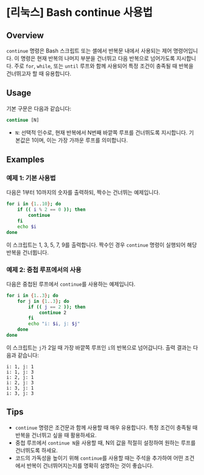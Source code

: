 # [리눅스] Bash continue 사용법

## Overview
`continue` 명령은 Bash 스크립트 또는 셸에서 반복문 내에서 사용되는 제어 명령어입니다. 이 명령은 현재 반복의 나머지 부분을 건너뛰고 다음 반복으로 넘어가도록 지시합니다. 주로 `for`, `while`, 또는 `until` 루프와 함께 사용되어 특정 조건이 충족될 때 반복을 건너뛰고자 할 때 유용합니다.

## Usage
기본 구문은 다음과 같습니다:

```bash
continue [N]
```

- `N`: 선택적 인수로, 현재 반복에서 N번째 바깥쪽 루프를 건너뛰도록 지시합니다. 기본값은 1이며, 이는 가장 가까운 루프를 의미합니다.

## Examples

### 예제 1: 기본 사용법
다음은 1부터 10까지의 숫자를 출력하되, 짝수는 건너뛰는 예제입니다.

```bash
for i in {1..10}; do
    if (( i % 2 == 0 )); then
        continue
    fi
    echo $i
done
```
이 스크립트는 1, 3, 5, 7, 9를 출력합니다. 짝수인 경우 `continue` 명령이 실행되어 해당 반복을 건너뜁니다.

### 예제 2: 중첩 루프에서의 사용
다음은 중첩된 루프에서 `continue`를 사용하는 예제입니다.

```bash
for i in {1..3}; do
    for j in {1..3}; do
        if (( j == 2 )); then
            continue 2
        fi
        echo "i: $i, j: $j"
    done
done
```
이 스크립트는 `j`가 2일 때 가장 바깥쪽 루프인 `i`의 반복으로 넘어갑니다. 출력 결과는 다음과 같습니다:
```
i: 1, j: 1
i: 1, j: 3
i: 2, j: 1
i: 2, j: 3
i: 3, j: 1
i: 3, j: 3
```

## Tips
- `continue` 명령은 조건문과 함께 사용할 때 매우 유용합니다. 특정 조건이 충족될 때 반복을 건너뛰고 싶을 때 활용하세요.
- 중첩 루프에서 `continue N`을 사용할 때, N의 값을 적절히 설정하여 원하는 루프를 건너뛰도록 하세요.
- 코드의 가독성을 높이기 위해 `continue`를 사용할 때는 주석을 추가하여 어떤 조건에서 반복이 건너뛰어지는지를 명확히 설명하는 것이 좋습니다.